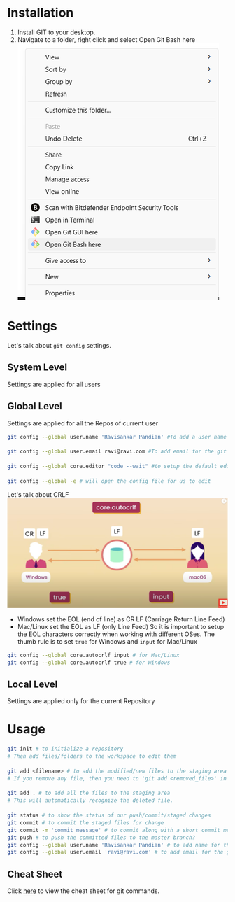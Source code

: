 # Installation
1. Install GIT to your desktop.
2. Navigate to a folder, right click and select Open Git Bash here
   ![alt text](image.png)

# Settings
Let's talk about `git config` settings. 
## System Level 
Settings are applied for all users

## Global Level
Settings are applied for all the Repos of current user
```bash
git config --global user.name 'Ravisankar Pandian' #To add a user name for the git application.

git config --global user.email ravi@ravi.com #To add email for the git application 

git config --global core.editor "code --wait" #to setup the default editor as vscode. the --wait flag is to keep the window open until we close it

git config --global -e # will open the config file for us to edit
```
Let's talk about CRLF
![alt text](image-1.png)
* Windows set the EOL (end of line) as CR LF (Carriage Return Line Feed)
* Mac/Linux set the EOL as LF (only Line Feed)
So it is important to setup the EOL characters correctly when working with different OSes. 
The thumb rule is to set `true` for Windows and `input` for Mac/Linux
```bash
git config --global core.autocrlf input # for Mac/Linux
git config --global core.autocrlf true # for Windows
```
## Local Level
Settings are applied only for the current Repository

# Usage

```bash
git init # to initialize a repository
# Then add files/folders to the workspace to edit them

git add <filename> # to add the modified/new files to the staging area
# If you remove any file, then you need to 'git add <removed_file>' in order to stage that change.

git add . # to add all the files to the staging area
# This will automatically recognize the deleted file.

git status # to show the status of our push/commit/staged changes
git commit # to commit the staged files for change
git commit -m 'commit message' # to commit along with a short commit message
git push # to push the committed files to the master branch?
git config --global user.name 'Ravisankar Pandian' # to add name for the github?
git config --global user.email 'ravi@ravi.com' # to add email for the github?

```
## Cheat Sheet
Click [here](git.pdf) to view the cheat sheet for git commands.